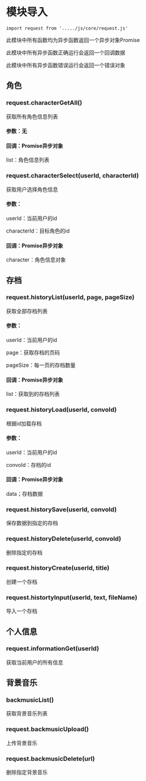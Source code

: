# 模块导入
```
import request from '...../js/core/request.js'
```

此模块中所有函数均为异步函数返回一个异步对象Promise

此模块中所有异步函数正确运行会返回一个回调数据

此模块中所有异步函数错误运行会返回一个错误对象

## 角色
### request.characterGetAll()
获取所有角色信息列表

#### 参数：无

#### 回调：Promise异步对象

list：角色信息列表


### request.characterSelect(userId, characterId)
获取用户选择角色信息

#### 参数：
userId：当前用户的id

characterId：目标角色的id

#### 回调：Promise异步对象

character：角色信息对象

## 存档

### request.historyList(userId, page, pageSize)
获取全部存档列表

#### 参数：
userId：当前用户的id

page：获取存档的页码

pageSize：每一页的存档数量

#### 回调：Promise异步对象

list：获取到的存档列表

### request.historyLoad(userId, convoId)
根据id加载存档

#### 参数：
userId：当前用户的id

convoId：存档的id

#### 回调：Promise异步对象

data；存档数据

### request.historySave(userId, convoId)
保存数据到指定的存档

### request.historyDelete(userId, convoId)
删除指定的存档

### request.historyCreate(userId, title)
创建一个存档

### request.histortyInput(userId, text, fileName)
导入一个存档

## 个人信息

### request.informationGet(userId)
获取当前用户的所有信息

## 背景音乐

### backmusicList()
获取背景音乐列表

### request.backmusicUpload()
上传背景音乐

### request.backmusicDelete(url)
删除指定背景音乐
